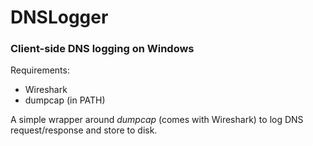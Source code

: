 # DNSLogger
### Client-side DNS logging on Windows
Requirements:
- Wireshark
- dumpcap (in PATH)

A simple wrapper around *dumpcap* (comes with Wireshark) to log DNS request/response and store to disk.